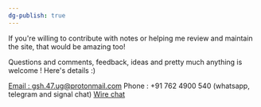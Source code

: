 ```yaml
---
dg-publish: true
---
```

If you're willing to contribute with notes or helping me review and maintain the site, that would be amazing too! 

Questions and comments, feedback, ideas and pretty much anything is welcome ! Here's details :)

[Email : gsh.47.ug@protonmail.com](gsh.47.ug@protonmail.com) 
Phone : +91 762 4900 540 
(whatsapp, telegram and signal chat)
[Wire chat](https://account.wire.com/user-profile/?id=88541b18-ae8f-4e2e-8c37-823dcb056dc5)


